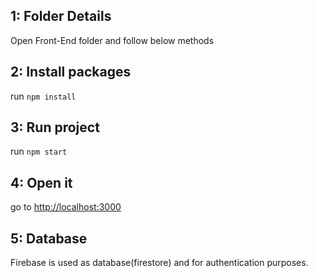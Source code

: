 ## 1: Folder Details

Open Front-End folder and follow below methods

## 2: Install packages

run `npm install`

## 3: Run project

run `npm start`

## 4: Open it

go to [http://localhost:3000](http://localhost:3000)

## 5: Database

Firebase is used as database(firestore) and for authentication purposes.
